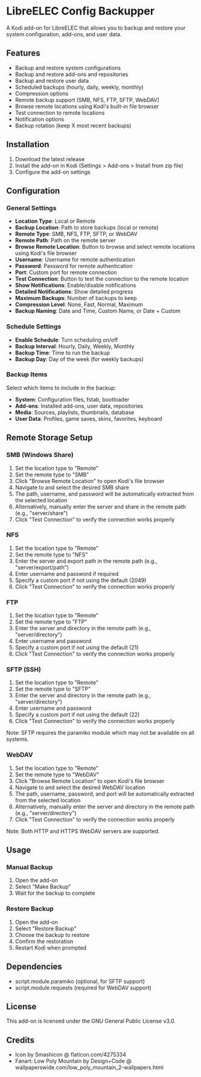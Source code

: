 # LibreELEC Config Backupper

A Kodi add-on for LibreELEC that allows you to backup and restore your system configuration, add-ons, and user data.

## Features

- Backup and restore system configurations
- Backup and restore add-ons and repositories
- Backup and restore user data
- Scheduled backups (hourly, daily, weekly, monthly)
- Compression options
- Remote backup support (SMB, NFS, FTP, SFTP, WebDAV)
- Browse remote locations using Kodi's built-in file browser
- Test connection to remote locations
- Notification options
- Backup rotation (keep X most recent backups)

## Installation

1. Download the latest release
2. Install the add-on in Kodi (Settings > Add-ons > Install from zip file)
3. Configure the add-on settings

## Configuration

### General Settings

- **Location Type**: Local or Remote
- **Backup Location**: Path to store backups (local or remote)
- **Remote Type**: SMB, NFS, FTP, SFTP, or WebDAV
- **Remote Path**: Path on the remote server
- **Browse Remote Location**: Button to browse and select remote locations using Kodi's file browser
- **Username**: Username for remote authentication
- **Password**: Password for remote authentication
- **Port**: Custom port for remote connection
- **Test Connection**: Button to test the connection to the remote location
- **Show Notifications**: Enable/disable notifications
- **Detailed Notifications**: Show detailed progress
- **Maximum Backups**: Number of backups to keep
- **Compression Level**: None, Fast, Normal, Maximum
- **Backup Naming**: Date and Time, Custom Name, or Date + Custom

### Schedule Settings

- **Enable Schedule**: Turn scheduling on/off
- **Backup Interval**: Hourly, Daily, Weekly, Monthly
- **Backup Time**: Time to run the backup
- **Backup Day**: Day of the week (for weekly backups)

### Backup Items

Select which items to include in the backup:

- **System**: Configuration files, fstab, bootloader
- **Add-ons**: Installed add-ons, user data, repositories
- **Media**: Sources, playlists, thumbnails, database
- **User Data**: Profiles, game saves, skins, favorites, keyboard

## Remote Storage Setup

### SMB (Windows Share)

1. Set the location type to "Remote"
2. Set the remote type to "SMB"
3. Click "Browse Remote Location" to open Kodi's file browser
4. Navigate to and select the desired SMB share
5. The path, username, and password will be automatically extracted from the selected location
6. Alternatively, manually enter the server and share in the remote path (e.g., "server/share")
7. Click "Test Connection" to verify the connection works properly

### NFS

1. Set the location type to "Remote"
2. Set the remote type to "NFS"
3. Enter the server and export path in the remote path (e.g., "server/export/path")
4. Enter username and password if required
5. Specify a custom port if not using the default (2049)
6. Click "Test Connection" to verify the connection works properly

### FTP

1. Set the location type to "Remote"
2. Set the remote type to "FTP"
3. Enter the server and directory in the remote path (e.g., "server/directory")
4. Enter username and password
5. Specify a custom port if not using the default (21)
6. Click "Test Connection" to verify the connection works properly

### SFTP (SSH)

1. Set the location type to "Remote"
2. Set the remote type to "SFTP"
3. Enter the server and directory in the remote path (e.g., "server/directory")
4. Enter username and password
5. Specify a custom port if not using the default (22)
6. Click "Test Connection" to verify the connection works properly

Note: SFTP requires the paramiko module which may not be available on all systems.

### WebDAV

1. Set the location type to "Remote"
2. Set the remote type to "WebDAV"
3. Click "Browse Remote Location" to open Kodi's file browser
4. Navigate to and select the desired WebDAV location
5. The path, username, password, and port will be automatically extracted from the selected location
6. Alternatively, manually enter the server and directory in the remote path (e.g., "server/directory")
7. Click "Test Connection" to verify the connection works properly

Note: Both HTTP and HTTPS WebDAV servers are supported.

## Usage

### Manual Backup

1. Open the add-on
2. Select "Make Backup"
3. Wait for the backup to complete

### Restore Backup

1. Open the add-on
2. Select "Restore Backup"
3. Choose the backup to restore
4. Confirm the restoration
5. Restart Kodi when prompted

## Dependencies

- script.module.paramiko (optional, for SFTP support)
- script.module.requests (required for WebDAV support)

## License

This add-on is licensed under the GNU General Public License v3.0.

## Credits

- Icon by Smashicon @ flaticon.com/4275334
- Fanart: Low Poly Mountain by Design+Code @ wallpaperswide.com/low_poly_mountain_2-wallpapers.html 